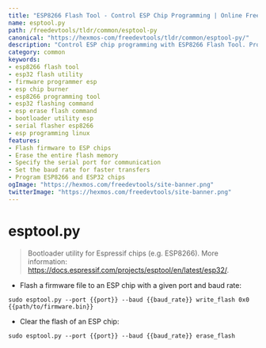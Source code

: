```yaml
---
title: "ESP8266 Flash Tool - Control ESP Chip Programming | Online Free DevTools by Hexmos"
name: esptool.py
path: /freedevtools/tldr/common/esptool-py
canonical: "https://hexmos-com/freedevtools/tldr/common/esptool-py/"
description: "Control ESP chip programming with ESP8266 Flash Tool. Program firmware, erase flash and configure ESP devices using command line. Free online tool, no registration required."
category: common
keywords:
- esp8266 flash tool
- esp32 flash utility
- firmware programmer esp
- esp chip burner
- esp8266 programming tool
- esp32 flashing command
- esp erase flash command
- bootloader utility esp
- serial flasher esp8266
- esp programming linux
features:
- Flash firmware to ESP chips
- Erase the entire flash memory
- Specify the serial port for communication
- Set the baud rate for faster transfers
- Program ESP8266 and ESP32 chips
ogImage: "https://hexmos.com/freedevtools/site-banner.png"
twitterImage: "https://hexmos.com/freedevtools/site-banner.png"
---
```


# esptool.py

> Bootloader utility for Espressif chips (e.g. ESP8266).
> More information: <https://docs.espressif.com/projects/esptool/en/latest/esp32/>.

- Flash a firmware file to an ESP chip with a given port and baud rate:

`sudo esptool.py --port {{port}} --baud {{baud_rate}} write_flash 0x0 {{path/to/firmware.bin}}`

- Clear the flash of an ESP chip:

`sudo esptool.py --port {{port}} --baud {{baud_rate}} erase_flash`
